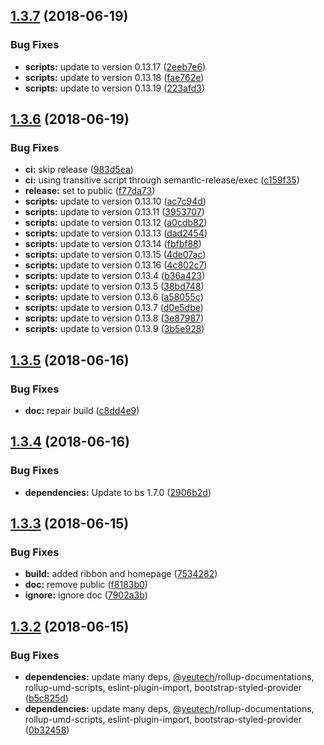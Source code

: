 ## [1.3.7](https://module.kopaxgroup.com/bootstrap-styled/navigation-bar/compare/v1.3.6...v1.3.7) (2018-06-19)


### Bug Fixes

* **scripts:** update to version 0.13.17 ([2eeb7e6](https://module.kopaxgroup.com/bootstrap-styled/navigation-bar/commit/2eeb7e6))
* **scripts:** update to version 0.13.18 ([fae762e](https://module.kopaxgroup.com/bootstrap-styled/navigation-bar/commit/fae762e))
* **scripts:** update to version 0.13.19 ([223afd3](https://module.kopaxgroup.com/bootstrap-styled/navigation-bar/commit/223afd3))

## [1.3.6](https://module.kopaxgroup.com/bootstrap-styled/navigation-bar/compare/v1.3.5...v1.3.6) (2018-06-19)


### Bug Fixes

* **ci:** skip release ([983d5ea](https://module.kopaxgroup.com/bootstrap-styled/navigation-bar/commit/983d5ea))
* **ci:** using transitive script through semantic-release/exec ([c159f35](https://module.kopaxgroup.com/bootstrap-styled/navigation-bar/commit/c159f35))
* **release:** set to public ([f77da73](https://module.kopaxgroup.com/bootstrap-styled/navigation-bar/commit/f77da73))
* **scripts:** update to version 0.13.10 ([ac7c94d](https://module.kopaxgroup.com/bootstrap-styled/navigation-bar/commit/ac7c94d))
* **scripts:** update to version 0.13.11 ([3953707](https://module.kopaxgroup.com/bootstrap-styled/navigation-bar/commit/3953707))
* **scripts:** update to version 0.13.12 ([a0cdb82](https://module.kopaxgroup.com/bootstrap-styled/navigation-bar/commit/a0cdb82))
* **scripts:** update to version 0.13.13 ([dad2454](https://module.kopaxgroup.com/bootstrap-styled/navigation-bar/commit/dad2454))
* **scripts:** update to version 0.13.14 ([fbfbf88](https://module.kopaxgroup.com/bootstrap-styled/navigation-bar/commit/fbfbf88))
* **scripts:** update to version 0.13.15 ([4de07ac](https://module.kopaxgroup.com/bootstrap-styled/navigation-bar/commit/4de07ac))
* **scripts:** update to version 0.13.16 ([4c802c7](https://module.kopaxgroup.com/bootstrap-styled/navigation-bar/commit/4c802c7))
* **scripts:** update to version 0.13.4 ([b36a423](https://module.kopaxgroup.com/bootstrap-styled/navigation-bar/commit/b36a423))
* **scripts:** update to version 0.13.5 ([38bd748](https://module.kopaxgroup.com/bootstrap-styled/navigation-bar/commit/38bd748))
* **scripts:** update to version 0.13.6 ([a58055c](https://module.kopaxgroup.com/bootstrap-styled/navigation-bar/commit/a58055c))
* **scripts:** update to version 0.13.7 ([d0e5dbe](https://module.kopaxgroup.com/bootstrap-styled/navigation-bar/commit/d0e5dbe))
* **scripts:** update to version 0.13.8 ([3e87987](https://module.kopaxgroup.com/bootstrap-styled/navigation-bar/commit/3e87987))
* **scripts:** update to version 0.13.9 ([3b5e928](https://module.kopaxgroup.com/bootstrap-styled/navigation-bar/commit/3b5e928))

## [1.3.5](https://module.kopaxgroup.com/bootstrap-styled/navigation-bar/compare/v1.3.4...v1.3.5) (2018-06-16)


### Bug Fixes

* **doc:** repair build ([c8dd4e9](https://module.kopaxgroup.com/bootstrap-styled/navigation-bar/commit/c8dd4e9))

## [1.3.4](https://module.kopaxgroup.com/bootstrap-styled/navigation-bar/compare/v1.3.3...v1.3.4) (2018-06-16)


### Bug Fixes

* **dependencies:** Update to bs 1.7.0 ([2906b2d](https://module.kopaxgroup.com/bootstrap-styled/navigation-bar/commit/2906b2d))

## [1.3.3](https://module.kopaxgroup.com/bootstrap-styled/navigation-bar/compare/v1.3.2...v1.3.3) (2018-06-15)


### Bug Fixes

* **build:** added ribbon and homepage ([7534282](https://module.kopaxgroup.com/bootstrap-styled/navigation-bar/commit/7534282))
* **doc:** remove public ([f8183b0](https://module.kopaxgroup.com/bootstrap-styled/navigation-bar/commit/f8183b0))
* **ignore:** ignore doc ([7902a3b](https://module.kopaxgroup.com/bootstrap-styled/navigation-bar/commit/7902a3b))

## [1.3.2](https://module.kopaxgroup.com/bootstrap-styled/navigation-bar/compare/v1.3.1...v1.3.2) (2018-06-15)


### Bug Fixes

* **dependencies:** update many deps, [@yeutech](https://module.kopaxgroup.com/yeutech)/rollup-documentations, rollup-umd-scripts, eslint-plugin-import, bootstrap-styled-provider ([b5c825d](https://module.kopaxgroup.com/bootstrap-styled/navigation-bar/commit/b5c825d))
* **dependencies:** update many deps, [@yeutech](https://module.kopaxgroup.com/yeutech)/rollup-documentations, rollup-umd-scripts, eslint-plugin-import, bootstrap-styled-provider ([0b32458](https://module.kopaxgroup.com/bootstrap-styled/navigation-bar/commit/0b32458))
